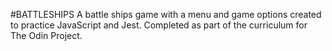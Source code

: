 #BATTLESHIPS
A battle ships game with a menu and game options created to practice JavaScript and Jest.
Completed as part of the curriculum for The Odin Project.
